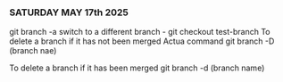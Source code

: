 ### SATURDAY MAY 17th 2025

git branch -a
switch to a different branch - git checkout test-branch
To delete a branch if it has not been merged 
Actua command git branch -D (branch nae)

To delete a branch if it has been merged 
git branch -d (branch name)